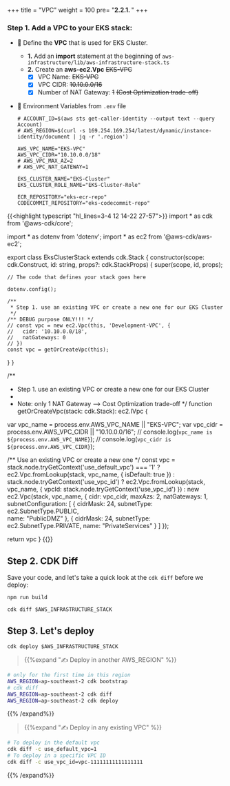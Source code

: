 +++
title = "VPC"
weight = 100
pre= "<b>2.2.1. </b>"
+++


### Step 1. Add a **VPC** to your **EKS** stack:

* 🎯 Define the **VPC** that is used for EKS Cluster.
    * **1.** Add an **import** statement at the beginning of `aws-infrastructure/lib/aws-infrastructure-stack.ts`
    * **2.** Create an **aws-ec2.Vpc** ~~EKS-VPC~~ 
        * [x] VPC Name: ~~EKS-VPC~~
        * [x] VPC CIDR: ~~10.10.0.0/16~~
        * [x] Number of NAT Gateway: ~~1~~ ~~(Cost Optimization trade-off)~~
* 🎯  Environment Variables from `.env` file

  ```
  # ACCOUNT_ID=$(aws sts get-caller-identity --output text --query Account)
  # AWS_REGION=$(curl -s 169.254.169.254/latest/dynamic/instance-identity/document | jq -r '.region')

  AWS_VPC_NAME="EKS-VPC"
  AWS_VPC_CIDR="10.10.0.0/18"
  # AWS_VPC_MAX_AZ=2
  # AWS_VPC_NAT_GATEWAY=1

  EKS_CLUSTER_NAME="EKS-Cluster"
  EKS_CLUSTER_ROLE_NAME="EKS-Cluster-Role"

  ECR_REPOSITORY="eks-ecr-repo"
  CODECOMMIT_REPOSITORY="eks-codecommit-repo"
  ```

{{<highlight typescript "hl_lines=3-4 12 14-22 27-57">}}
import * as cdk from '@aws-cdk/core';

import * as dotenv from 'dotenv';
import * as ec2 from '@aws-cdk/aws-ec2';

export class EksClusterStack extends cdk.Stack {
  constructor(scope: cdk.Construct, id: string, props?: cdk.StackProps) {
    super(scope, id, props);

    // The code that defines your stack goes here
    
    dotenv.config();

    /**
     * Step 1. use an existing VPC or create a new one for our EKS Cluster
     */  
    /** DEBUG purpose ONLY!!! */
    // const vpc = new ec2.Vpc(this, 'Development-VPC', {
    //   cidr: '10.10.0.0/18',
    //   natGateways: 0
    // })
    const vpc = getOrCreateVpc(this);
    
  }
}

/**
 * Step 1. use an existing VPC or create a new one for our EKS Cluster
 * 
 * Note: only 1 NAT Gateway --> Cost Optimization trade-off
 */ 
function getOrCreateVpc(stack: cdk.Stack): ec2.IVpc {
  
  var vpc_name = process.env.AWS_VPC_NAME || "EKS-VPC";
  var vpc_cidr = process.env.AWS_VPC_CIDR || "10.10.0.0/16";
  // console.log(`vpc_name is ${process.env.AWS_VPC_NAME}`);
  // console.log(`vpc_cidr is ${process.env.AWS_VPC_CIDR}`);
  
  /** Use an existing VPC or create a new one */
  const vpc = stack.node.tryGetContext('use_default_vpc') === '1' ?
    ec2.Vpc.fromLookup(stack, vpc_name, { isDefault: true }) :
    stack.node.tryGetContext('use_vpc_id') ?
      ec2.Vpc.fromLookup(stack, vpc_name, 
        { vpcId: stack.node.tryGetContext('use_vpc_id') }) :
          new ec2.Vpc(stack, vpc_name, 
            { cidr: vpc_cidr,
              maxAzs: 2,
              natGateways: 1,
              subnetConfiguration: [
                { cidrMask: 24, subnetType: ec2.SubnetType.PUBLIC,  
                  name: "PublicDMZ"  },
                { cidrMask: 24, subnetType: ec2.SubnetType.PRIVATE, 
                  name: "PrivateServices" } ]
            });  
      
  return vpc
}
{{</highlight>}}


## Step 2. CDK Diff

Save your code, and let's take a quick look at the `cdk diff` before we deploy:

```
npm run build

cdk diff $AWS_INFRASTRUCTURE_STACK
```


## Step 3. Let's deploy

```
cdk deploy $AWS_INFRASTRUCTURE_STACK
```

> {{%expand "✍️ Deploy in another AWS_REGION" %}} 

  ```bash
  # only for the first time in this region
  AWS_REGION=ap-southeast-2 cdk bootstrap
  # cdk diff
  AWS_REGION=ap-southeast-2 cdk diff
  AWS_REGION=ap-southeast-2 cdk deploy
  ```
{{% /expand%}}


> {{%expand "✍️ Deploy in any existing VPC" %}} 

  ```bash
  # To deploy in the default vpc
  cdk diff -c use_default_vpc=1
  # To deploy in a specific VPC ID
  cdk diff -c use_vpc_id=vpc-11111111111111111
  ```
{{% /expand%}}